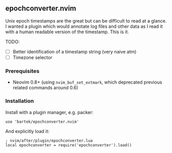 ## epochconverter.nvim

Unix epoch timestamps are the great but can be difficult to read at a glance. I
wanted a plugin which would annotate log files and other data as I read it with
a human readable version of the timestamp. This is it.

TODO:

- [ ] Better identification of a timestamp string (very naive atm)
- [ ] Timezone selector

### Prerequisites

* Neovim 0.8+ (using `nvim_buf_set_extmark`, which deprecated previous related commands around 0.6)

### Installation

Install with a plugin manager, e.g. packer:

    use 'bartek/epochconverter.nvim'

And explicitly load it:

    ; nvim/after/plugin/epochconverter.lua
    local epochconverter = require('epochconverter').load()
